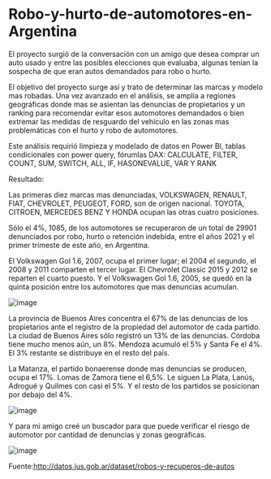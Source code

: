 # Robo-y-hurto-de-automotores-en-Argentina

El proyecto surgió de la conversación con un amigo que desea comprar un auto usado y entre las posibles elecciones que evaluaba, algunas tenían la sospecha de que eran autos demandados para robo o hurto.

El objetivo del proyecto surge así y trato de determinar las marcas y modelo mas robadas. Una vez avanzado en el análisis, se amplia a regiones geográficas donde mas se asientan las denuncias de propietarios y un ranking para recomendar evitar esos automotores demandados o bien extremar las medidas de resguardo del vehículo en las zonas mas problemáticas con el hurto y robo de automotores.

Este análisis requirió limpieza y modelado de datos en Power BI, tablas condicionales con power query, fórumlas DAX: CALCULATE, FILTER, COUNT, SUM, SWITCH, ALL, IF, HASONEVALUE, VAR Y RANK


Resultado:

Las primeras diez marcas mas denunciadas, VOLKSWAGEN, RENAULT, FIAT, CHEVROLET, PEUGEOT, FORD, son de origen nacional. TOYOTA, CITROEN, MERCEDES BENZ Y HONDA ocupan las otras cuatro posiciones.

Sólo el 4%, 1085, de los automotores se recuperaron de un total de 29901 denunciados por robo, hurto o retención indebida, entre el años 2021 y el primer trimeste de este año, en Argentina.

El Volkswagen Gol 1.6, 2007, ocupa el primer lugar; el 2004 el segundo, el 2008 y 2011 comparten el tercer lugar. El Chevrolet Classic 2015 y 2012 se reparten el cuarto puesto. Y el Volkswagen Gol 1.6, 2005, se quedó en la quinta posición entre los automotores que mas denuncias acumulan.

![image](https://user-images.githubusercontent.com/60670785/166170075-5f9c8057-4413-48b5-b441-9341550470ca.png)

La provincia de Buenos Aires concentra el 67% de las denuncias de los propietarios ante el registro de la propiedad del automotor de cada partido. La ciudad de Buenos Aires sólo registró un 13% de las denuncias. Córdoba tiene mucho menos aún, un 8%. Mendoza acumuló el 5% y Santa Fe el 4%. El 3% restante se distribuye en el resto del país.

La Matanza, el partido bonaerense donde mas denuncias se producen, ocupa el 17%. Lomas de Zamora tiene el 6,5%. Le siguen La Plata, Lanús, Adrogué y Quilmes con casi el 5%. Y el resto de los partidos se posicionan por debajo del 4%. 

![image](https://user-images.githubusercontent.com/60670785/166170094-7d8197a4-776b-43a7-9d2a-8457f36e42ef.png)

Y para mi amigo creé un buscador para que puede verificar el riesgo de automotor por cantidad de denuncias y zonas geográficas.

![image](https://user-images.githubusercontent.com/60670785/166170108-bb6b122c-bc69-472f-a8e4-7abf992685c3.png)

Fuente:http://datos.jus.gob.ar/dataset/robos-y-recuperos-de-autos
